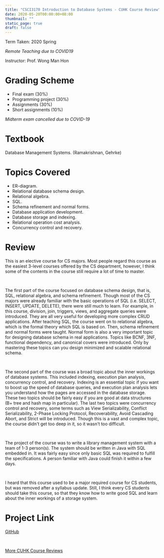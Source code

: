 ```yaml
---
title: "CSCI3170 Introduction to Database Systems - CUHK Course Review"
date: 2020-05-20T00:00:00+08:00
thumbnail: ""
static_page: true
draft: false
---
```


Term Taken: 2020 Spring

*Remote Teaching due to COVID19*

Instructor: Prof. Wong Man Hon

# Grading Scheme
* Final exam (30%)
* Programming project (30%)
* Assignments (30%)
* Short assignments (10%)

*Midterm exam cancelled due to COVID-19*

# Textbook
Database Management Systems. (Ramakrishnan, Gehrke)

# Topics Covered
* ER-diagram.
* Relational database schema design.
* Relational algebra.
* SQL.
* Schema refinement and normal forms.
* Database application development.
* Database storage and indexing.
* Relational operation cost analysis.
* Concurrency control and recovery.

# Review
This is an elective course for CS majors. Most people regard this course as the easiest 3-level courses offered by the CS department, however, I think some of the contents in the course still require a lot of time to master.

<br />

The first part of the course focused on database schema design, that is, SQL, relational algebra, and schema refinement. Though most of the CS majors were already familiar with the basic operations of SQL (i.e. SELECT, INSERT, UPDATE, DELETE), there were still much to learn. For example, in this course, division, join, triggers, views, and aggregate queries were introduced. They are all very useful for developing more complex CRUD applications. After teaching SQL, the course went on to relational algebra, which is the formal theory which SQL is based on. Then, schema refinement and normal forms were taught. Normal form is also a very important topic for designing database schema in real applications. Topics like BCNF, 3NF, functional dependency, and canonical covers were introduced. Only by mastering these topics can you design minimized and scalable relational schema.

<br />

The second part of the course was a broad topic about the inner workings of database systems. This included indexing, execution plan analysis, concurrency control, and recovery. Indexing is an essential topic if you want to boost up the speed of database queries, and execution plan analysis lets you understand how the pages are accessed in the database storage. These two topics should be fairly easy if you are good at data structures (B+ tree and hash map in particular). The last two topics were concurrency control and recovery, some terms such as View Serializability, Conflict Serializability, 2-Phase Locking Protocol, Recoverability, Avoid Cascading Abort, and Strict will be introduced. Though this is a vast and complex topic, the course didn't get too deep in it, so it wasn't too difficult.

<br />

The project of the course was to write a library management system with a team of 1-3 person(s). The system should be written in Java with SQL embedded in. It was fairly easy since only basic SQL was required to fulfill the specifications. A person familiar with Java could finish it within a few days.

<br />

I heard that this course used to be a major required course for CS students, but was removed after a syllabus update. Still, I think every CS students should take this course, so that they know how to write good SQL and learn about the inner workings of a storage system.

# Project Link
[GitHub](https://github.com/YuChaoGithub/CSCI3170-Project)

<br />

[More CUHK Course Reviews](/course-review)